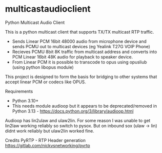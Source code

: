 # multicastaudioclient
Python Multicast Audio Client

This is a python multicast client that supports TX/TX multicast RTP traffic.

* Sends Linear PCM 16bit 48000 audio from microphone device and sends PCMU out to multicast devices (eg Yealink T27G VOIP Phone)
* Recieves PCMU 8bit 8K traffic from multicast address and converts into PCM Linear 16bit 48K audio for playback to speaker device. 
* From Linear PCM it is possible to transcode to opus using opusliub (using python libopus module)

This project is designed to form the basis for bridging to other systems that accept linear PCM or codecs like OPUS. 

Requirements

* Python 3.10+
* This needs module audioop but it appears to be deprecated/removed in Python 3.13 - https://docs.python.org/3/library/audioop.html

Audioop has lin2ulaw and ulaw2lin. For some reason I was unable to get lin2law working reliably so switch to pysox. 
But on inbound sox (ulaw -> lin) didnt work reliably but ulaw2lin worked fine. 


Credits 
PyRTP - RTP Header generation 
https://gitlab.com/nickvsnetworking/pyrtp 

